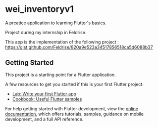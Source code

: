 # wei_inventoryv1

A prcatice application to learning Flutter's basics.

Project during my internship in Feldrise.

This app is the implementation of the following project :
https://gist.github.com/Feldrise/820a9e523a34517856518ca5d6088b37

## Getting Started

This project is a starting point for a Flutter application.

A few resources to get you started if this is your first Flutter project:

- [Lab: Write your first Flutter app](https://docs.flutter.dev/get-started/codelab)
- [Cookbook: Useful Flutter samples](https://docs.flutter.dev/cookbook)

For help getting started with Flutter development, view the
[online documentation](https://docs.flutter.dev/), which offers tutorials,
samples, guidance on mobile development, and a full API reference.
